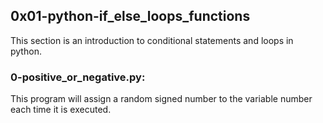## 0x01-python-if\_else\_loops\_functions

This section is an introduction to conditional statements and loops in python.

### 0-positive\_or\_negative.py:
This program will assign a random signed number to the variable number each time it is executed.
